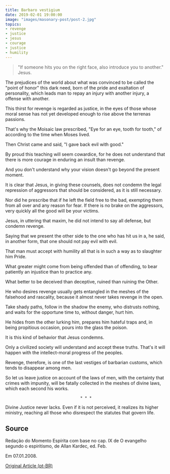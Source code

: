 ```yaml
---
title: Barbaro vestigium
date: 2019-02-01 19:00:00
image: "images/masonary-post/post-2.jpg"
topics: 
- revenge
- justice
- jesus
- courage
- justice
- humility
---
```


> "If someone hits you on the right face, also introduce you to another." Jesus.

The prejudices of the world about what was convinced to be called the "point of honor"
this dark need, born of the pride and exaltation of
personality, which leads man to repay an injury with another injury, a
offense with another.

This thirst for revenge is regarded as justice, in the eyes of those whose moral sense
has not yet developed enough to rise above the terrenas passions.

That's why the Moisaic law prescribed, "Eye for an eye, tooth for tooth," of
according to the time when Moses lived.

Then Christ came and said, "I gave back evil with good."

By proud this teaching will seem cowardice, for he does not understand that
there is more courage in enduring an insult than revenge.

And you don't understand why your vision doesn't go beyond the present moment.

It is clear that Jesus, in giving these counsels, does not condemn the legal repression of
aggressors that should be considered, as it is still necessary.

Nor did he prescribe that if he left the field free to the bad, exempting them from all over and
any reason for fear. If there is no brake on the aggressors, very quickly
all the good will be your victims.

Jesus, in uttering that maxim, he did not intend to say all defense, but
condemn revenge.

Saying that we present the other side to the one who has hit us in a, he said,
in another form, that one should not pay evil with evil.

That man must accept with humility all that is in such a way as to slaughter him
Pride.

What greater might come from being offended than of offending, to bear
patiently an injustice than to practice any.

What better to be deceived than deceptive, ruined than ruining the
Other.

He who desires revenge usually gets entangled in the meshes of the
falsehood and rascality, because it almost never takes revenge in the open.

Take shady paths, follow in the shadow the enemy, who distrusts nothing, and
waits for the opportune time to, without danger, hurt him.

He hides from the other lurking him, prepares him hateful traps and, in being
propitious occasion, pours into the glass the poison.

It is this kind of behavior that Jesus condemns.

Only a civilized society will understand and accept these truths. That's it
will happen with the intellect-moral progress of the peoples.

Revenge, therefore, is one of the last vestiges of barbarian customs, which
tends to disappear among men.

So let us leave justice on account of the laws of men, with the certainty that
crimes with impunity, will be fatally collected in the meshes of divine laws, which
each second his works.

                                     * * *

Divine Justice never lacks. Even if it is not perceived, it realizes its
higher ministry, reaching all those who disrespect the statutes that
govern life.

## Source
Redação do Momento Espírita com base no cap. IX de O evangelho segundo o
espiritismo, de Allan Kardec, ed. Feb.

Em 07.01.2008.


[Original Article (pt-BR)](http://momento.com.br/pt/ler_texto.php?id=1722)
